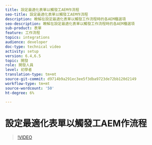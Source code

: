 ```yaml
---
title: 設定最適化表單以觸發工AEM作流程
seo-title: 設定最適化表單以觸發工AEM作流程
description: 瞭解在設定最適化表單以觸發工作流程時的各AEM種選項
seo-description: 瞭解在設定最適化表單以觸發工作流程時的各AEM種選項
sub-product: 表單
feature: 工作流程
topics: integrations
audience: developer
doc-type: technical video
activity: setup
version: 6.4,6.5
topic: 開發
role: 開發人員
level: 初學者
translation-type: tm+mt
source-git-commit: d9714b9a291ec3ee5f3dba9723de72bb120d2149
workflow-type: tm+mt
source-wordcount: '50'
ht-degree: 6%

---
```



# 設定最適化表單以觸發工AEM作流程


>[!VIDEO](https://video.tv.adobe.com/v/28316?quality=9&learn=on)

